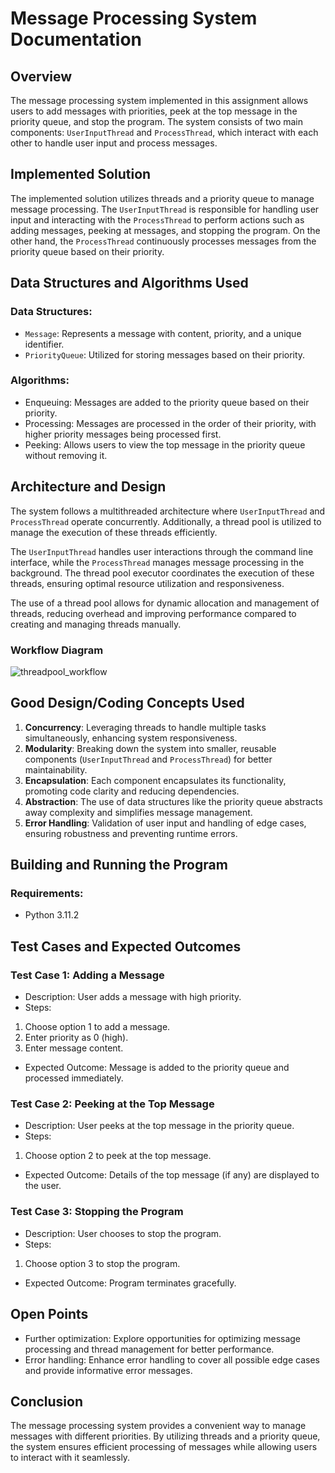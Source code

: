 # Message Processing System Documentation

## Overview

The message processing system implemented in this assignment allows users to add messages with priorities, peek at the top message in the priority queue, and stop the program. The system consists of two main components: `UserInputThread` and `ProcessThread`, which interact with each other to handle user input and process messages.

## Implemented Solution

The implemented solution utilizes threads and a priority queue to manage message processing. The `UserInputThread` is responsible for handling user input and interacting with the `ProcessThread` to perform actions such as adding messages, peeking at messages, and stopping the program. On the other hand, the `ProcessThread` continuously processes messages from the priority queue based on their priority.

## Data Structures and Algorithms Used

### Data Structures:
- `Message`: Represents a message with content, priority, and a unique identifier.
- `PriorityQueue`: Utilized for storing messages based on their priority.

### Algorithms:
- Enqueuing: Messages are added to the priority queue based on their priority.
- Processing: Messages are processed in the order of their priority, with higher priority messages being processed first.
- Peeking: Allows users to view the top message in the priority queue without removing it.
  
## Architecture and Design

The system follows a multithreaded architecture where `UserInputThread` and `ProcessThread` operate concurrently. Additionally, a thread pool is utilized to manage the execution of these threads efficiently.

The `UserInputThread` handles user interactions through the command line interface, while the `ProcessThread` manages message processing in the background. The thread pool executor coordinates the execution of these threads, ensuring optimal resource utilization and responsiveness.

The use of a thread pool allows for dynamic allocation and management of threads, reducing overhead and improving performance compared to creating and managing threads manually.

### Workflow Diagram
![threadpool_workflow](https://github.com/MdSafwaan/Python-multithreading/assets/96886061/fc5dbb90-7b4f-41a9-a323-236e1a2c3893)

## Good Design/Coding Concepts Used

1. **Concurrency**: Leveraging threads to handle multiple tasks simultaneously, enhancing system responsiveness.
2. **Modularity**: Breaking down the system into smaller, reusable components (`UserInputThread` and `ProcessThread`) for better maintainability.
3. **Encapsulation**: Each component encapsulates its functionality, promoting code clarity and reducing dependencies.
4. **Abstraction**: The use of data structures like the priority queue abstracts away complexity and simplifies message management.
5. **Error Handling**: Validation of user input and handling of edge cases, ensuring robustness and preventing runtime errors.

## Building and Running the Program

### Requirements:
- Python 3.11.2

## Test Cases and Expected Outcomes

### Test Case 1: Adding a Message
- Description: User adds a message with high priority.
- Steps:
1. Choose option 1 to add a message.
2. Enter priority as 0 (high).
3. Enter message content.
- Expected Outcome: Message is added to the priority queue and processed immediately.

### Test Case 2: Peeking at the Top Message
- Description: User peeks at the top message in the priority queue.
- Steps:
1. Choose option 2 to peek at the top message.
- Expected Outcome: Details of the top message (if any) are displayed to the user.

### Test Case 3: Stopping the Program
- Description: User chooses to stop the program.
- Steps:
1. Choose option 3 to stop the program.
- Expected Outcome: Program terminates gracefully.

## Open Points

- Further optimization: Explore opportunities for optimizing message processing and thread management for better performance.
- Error handling: Enhance error handling to cover all possible edge cases and provide informative error messages.

## Conclusion

The message processing system provides a convenient way to manage messages with different priorities. By utilizing threads and a priority queue, the system ensures efficient processing of messages while allowing users to interact with it seamlessly.

